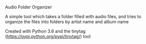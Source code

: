 Audio Folder Organizer

A simple tool which takes a folder filled with audio files, and tries to organize the files into folders by artist name and album name

Created with Python 3.6 and the tinytag (https://pypi.python.org/pypi/tinytag/) tool
